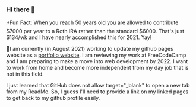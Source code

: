 ### Hi there 👋

<!--
**Sturke/Sturke** is a ✨ _special_ ✨ repository because its `README.md` (this file) appears on your GitHub profile.

Here are some ideas to get you started:

- 🔭 I’m currently working on ...
- 🌱 I’m currently learning ...
- 👯 I’m looking to collaborate on ...
- 🤔 I’m looking for help with ...
- 💬 Ask me about ...
- 📫 How to reach me: ...
- 😄 Pronouns: ...
- ⚡ Fun fact: ...
-->
⚡Fun Fact: When you reach 50 years old you are allowed to contribute $7000 per year to a Roth IRA rather than the standard $6000. That's just $134/wk and I have nearly accomplished this for 2021. Yay!

🔭I am currently (in August 2021) working to update my github pages website as a <a href="https://sturke.github.io/" target="_blank" rel="noopener noreferrer">portfolio website</a>. I am reviewing my work at FreeCodeCamp and I am preparing to make a move into web development by 2022. I want to work from home and become more independent from my day job that is not in this field.

I just learned that GitHub does not allow target="_blank" to open a new tab from my ReadMe. So, I guess I'll need to provide a link on my linked pages to get back to my github profile easily. 

